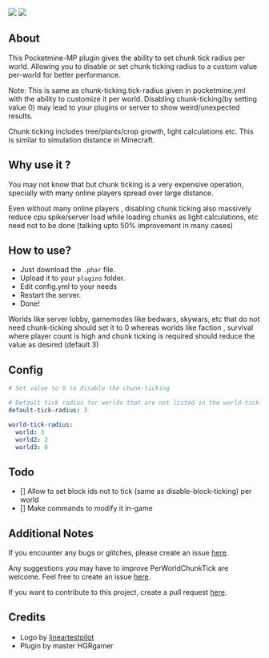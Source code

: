[![](https://poggit.pmmp.io/shield.dl/PerWorldChunkTick)](https://poggit.pmmp.io/p/PerWorldChunkTick) [![](https://poggit.pmmp.io/shield.dl.total/PerWorldChunkTick)](https://poggit.pmmp.io/p/PerWorldChunkTick)

## About

This Pocketmine-MP plugin gives the ability to set chunk tick radius per world. Allowing you to disable or set chunk ticking radius to a custom value per-world for better performance.

Note: This is same as chunk-ticking.tick-radius given in pocketmine.yml with the ability to customize it per world. Disabling chunk-ticking(by setting value 0) may lead to your plugins or server to show weird/unexpected results.

Chunk ticking includes tree/plants/crop growth, light calculations etc. This is similar to simulation distance in Minecraft.

## Why use it ?
You may not know that but chunk ticking is a very expensive operation, specially with many online players spread over large distance.

Even without many online players , disabling chunk ticking also massively reduce cpu spike/server load while loading chunks as light calculations, etc need not to be done (talking upto 50% improvement in many cases)

## How to use?
- Just download the ``.phar`` file.
- Upload it to your ``plugins`` folder.
- Edit config.yml to your needs
- Restart the server.
- Done!

Worlds like server lobby, gamemodes like bedwars, skywars, etc that do not need chunk-ticking should set it to 0 whereas worlds like faction , survival where player count is high and chunk ticking is required should reduce the value as desired (default 3) 
## Config

```yaml
# Set value to 0 to disable the chunk-ticking

# Default tick radius for worlds that are not listed in the world-tick-radius section
default-tick-radius: 3

world-tick-radius:
  world: 3
  world2: 2
  world3: 0
```

## Todo
- [] Allow to set block ids not to tick (same as disable-block-ticking) per world
- [] Make commands to modify it in-game

## Additional Notes

If you encounter any bugs or glitches, please create an issue [here](https://github.com/HGRgamer/PerWorldChunkTick/issues/new).

Any suggestions you may have to improve PerWorldChunkTick are welcome. Feel free to create an issue [here](https://github.com/HGRgamer/PerWorldChunkTick/issues/new).

If you want to contribute to this project, create a pull request [here](https://github.com/HGRgamer/PerWorldChunkTick/pulls).

## Credits
- Logo by [lineartestpilot](https://www.123rf.com/profile_lineartestpilot) <img src="https://previews.123rf.com/images/lineartestpilot/lineartestpilot1603/lineartestpilot160302944/53213804-freehand-drawn-black-and-white-cartoon-ticking-clock.jpg" width="20" height="15">
- Plugin by master HGRgamer